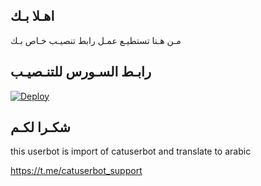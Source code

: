 ## اهـلا بـك
مـن هـنا تستطيـع عمـل رابط تنصيـب خـاص بـك

## رابـط السـورس للتنـصيـب

[![Deploy](https://www.herokucdn.com/deploy/button.svg)](https://heroku.com/deploy?template=https://github.com/HHJJT/jmthon)

## شكـرا لكـم 


this userbot is import of catuserbot and translate to arabic

https://t.me/catuserbot_support
